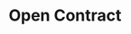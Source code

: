 ---
title: Open Contract
position_number: 2
type: post
description: /v1/future-u/user/account/open
content_markdown: |-

              #### **Limit Flow Rules**

              200/s/apikey
left_code_blocks:
    -
        code_block: "public void getMarketConfig() {\r\n\tString text = HttpUtil.get(URL + \"/data/api/user/v1/getMarketConfig\");\r\n\tSystem.out.println(text);\r\n}"
        title: Java
        language: java
right_code_blocks:
    - code_block: |-
        {
         "msgInfo": {
            "code": "",
            "msg": ""
          },
          "msg": "",
          "data": true,
          "code": 200
        }
      title: Response
      language: json
---